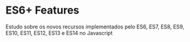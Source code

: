 # ES6+ Features

Estudo sobre os novos recursos implementados pelo ES6, ES7, ES8, ES9, ES10, ES11, ES12, ES13 e ES14 no Javascript
